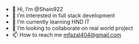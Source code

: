 - 👋 Hi, I’m @Shain922
- 👀 I’m interested in full stack development
- 🌱 I’m currently learning HND IT
- 💞️ I’m looking to collaborate on real world project
- 📫 How to reach me mfazal404@gmail.com



